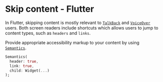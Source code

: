 # Skip content - Flutter

In Flutter, skipping content is mostly relevant to [`TalkBack`](https://appt.org/en/docs/android/features/talkback) and [`VoiceOver`](https://appt.org/en/docs/ios/features/voiceover) users. Both screen readers include shortcuts which allows users to jump to content types, such as `headers` and `links`.

Provide appropriate accessibility markup to your content by using [`Semantics`](https://api.flutter.dev/flutter/widgets/Semantics-class.html).

```dart
Semantics(
  header: true,
  link: true,
  child: Widget(...)
);
```
